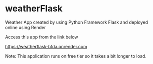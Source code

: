 # weatherFlask
Weather App created by using Python Framework Flask and deployed online using Render

Access this app from the link below

https://weatherflask-bfda.onrender.com

Note: This application runs on free tier so it takes a bit longer to load.
